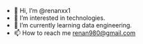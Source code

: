 - 👋 Hi, I’m @renanxx1
- 👀 I’m interested in technologies.
- 🌱 I’m currently learning data engineering.
- 📫 How to reach me renan980@gmail.com


